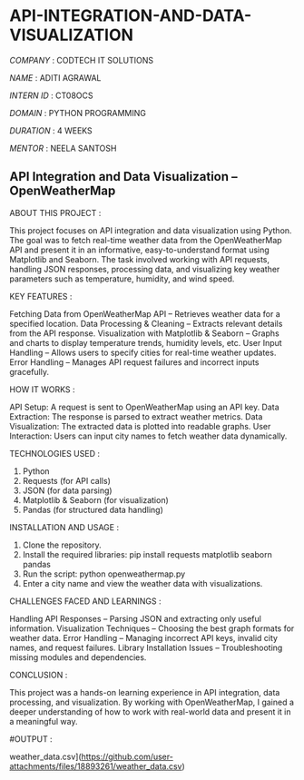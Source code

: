 # API-INTEGRATION-AND-DATA-VISUALIZATION

*COMPANY* : CODTECH IT SOLUTIONS

*NAME* : ADITI AGRAWAL

*INTERN ID* : CT08OCS

*DOMAIN* : PYTHON PROGRAMMING

*DURATION* : 4 WEEKS

*MENTOR* : NEELA SANTOSH


## API Integration and Data Visualization – OpenWeatherMap


ABOUT THIS PROJECT :

This project focuses on API integration and data visualization using Python. The goal was to fetch real-time weather data from the OpenWeatherMap API and present it in an informative, easy-to-understand format using Matplotlib and Seaborn. The task involved working with API requests, handling JSON responses, processing data, and visualizing key weather parameters such as temperature, humidity, and wind speed.

KEY FEATURES :

Fetching Data from OpenWeatherMap API – Retrieves weather data for a specified location.
Data Processing & Cleaning – Extracts relevant details from the API response.
Visualization with Matplotlib & Seaborn – Graphs and charts to display temperature trends, humidity levels, etc.
User Input Handling – Allows users to specify cities for real-time weather updates.
Error Handling – Manages API request failures and incorrect inputs gracefully.

HOW IT WORKS :

API Setup: A request is sent to OpenWeatherMap using an API key.
Data Extraction: The response is parsed to extract weather metrics.
Data Visualization: The extracted data is plotted into readable graphs.
User Interaction: Users can input city names to fetch weather data dynamically.

TECHNOLOGIES USED :

1) Python
2) Requests (for API calls)
3) JSON (for data parsing)
4) Matplotlib & Seaborn (for visualization)
5) Pandas (for structured data handling)

INSTALLATION AND USAGE :

1) Clone the repository.
2) Install the required libraries:
    pip install requests matplotlib seaborn pandas
3) Run the script:
    python openweathermap.py
4) Enter a city name and view the weather data with visualizations.

CHALLENGES FACED AND LEARNINGS :

Handling API Responses – Parsing JSON and extracting only useful information.
Visualization Techniques – Choosing the best graph formats for weather data.
Error Handling – Managing incorrect API keys, invalid city names, and request failures.
Library Installation Issues – Troubleshooting missing modules and dependencies.

CONCLUSION :

This project was a hands-on learning experience in API integration, data processing, and visualization. By working with OpenWeatherMap, I gained a deeper understanding of how to work with real-world data and present it in a meaningful way.

#OUTPUT :

weather_data.csv](https://github.com/user-attachments/files/18893261/weather_data.csv)
